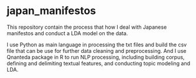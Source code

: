 # japan_manifestos
This repository contain the process that how I deal with Japanese manifestos and conduct a LDA model on the data.

I use Python as main language in processing the txt files and build the csv file that can be use for further data cleaning and preprocessing. And I use Qnanteda package in R to run NLP processing, including building corpus, defining and delimiting textual features, and conducting topic modeling and LDA.
